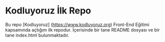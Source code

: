 # Kodluyoruz İlk Repo

Bu repo [Kodluyoruz] (https://www.kodluyoruz.org) Front-End Eğitimi kapsamında açtığım ilk repodur. İçerisinde bir tane README dosyası ve bir tane index.html bulunmaktadır.

